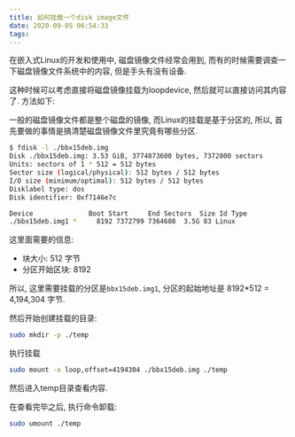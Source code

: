 ```yaml
---
title: 如何挂载一个disk image文件
date: 2020-09-05 06:54:33
tags:
---
```


在嵌入式Linux的开发和使用中, 磁盘镜像文件经常会用到, 而有的时候需要调查一下磁盘镜像文件系统中的内容, 但是手头有没有设备.

这种时候可以考虑直接将磁盘镜像挂载为loopdevice, 然后就可以直接访问其内容了. 方法如下:
<!--more-->
一般的磁盘镜像文件都是整个磁盘的镜像, 而Linux的挂载是基于分区的, 所以, 首先要做的事情是搞清楚磁盘镜像文件里究竟有哪些分区.

```bash
$ fdisk -l ./bbx15deb.img
Disk ./bbx15deb.img: 3.53 GiB, 3774873600 bytes, 7372800 sectors
Units: sectors of 1 * 512 = 512 bytes
Sector size (logical/physical): 512 bytes / 512 bytes
I/O size (minimum/optimal): 512 bytes / 512 bytes
Disklabel type: dos
Disk identifier: 0xf7146e7c

Device              Boot Start     End Sectors  Size Id Type
./bbx15deb.img1 *     8192 7372799 7364608  3.5G 83 Linux
```

这里面需要的信息:
- 块大小: 512 字节
- 分区开始区块: 8192

所以, 这里需要挂载的分区是`bbx15deb.img1`, 分区的起始地址是 8192*512 = 4,194,304 字节.

然后开始创建挂载的目录:

```bash
sudo mkdir -p ./temp
```

执行挂载

```bash
sudo mount -o loop,offset=4194304 ./bbx15deb.img ./temp
```

然后进入temp目录查看内容.

在查看完毕之后, 执行命令卸载:

```bash
sudo umount ./temp
```

